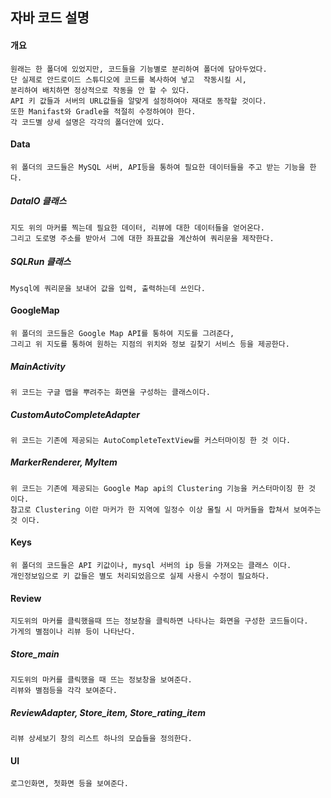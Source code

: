 ## 자바 코드 설명

#### 개요

    원래는 한 폴더에 있었지만, 코드들을 기능별로 분리하여 폴더에 담아두었다.
    단 실제로 안드로이드 스튜디오에 코드를 복사하여 넣고  작동시킬 시, 
    분리하여 배치하면 정상적으로 작동을 안 할 수 있다.
    API 키 값들과 서버의 URL값들을 알맞게 설정하여야 재대로 동작할 것이다.
    또한 Manifast와 Gradle을 적절히 수정하여야 한다.
    각 코드별 상세 설명은 각각의 폴더안에 있다.


#### Data

    위 폴더의 코드들은 MySQL 서버, API등을 통하여 필요한 데이터들을 주고 받는 기능을 한다.

##### DataIO 클래스
    
    지도 위의 마커를 찍는데 필요한 데이터, 리뷰에 대한 데이터들을 얻어온다.
    그리고 도로명 주소를 받아서 그에 대한 좌표값을 계산하여 쿼리문을 제작한다.

##### SQLRun 클래스
    
    Mysql에 쿼리문을 보내어 값을 입력, 출력하는데 쓰인다.


#### GoogleMap

    위 폴더의 코드들은 Google Map API를 통하여 지도를 그려준다,
    그리고 위 지도를 통하여 원하는 지점의 위치와 정보 길찾기 서비스 등을 제공한다.

##### MainActivity

    위 코드는 구글 맵을 뿌려주는 화면을 구성하는 클래스이다.

##### CustomAutoCompleteAdapter

    위 코드는 기존에 제공되는 AutoCompleteTextView를 커스터마이징 한 것 이다.

##### MarkerRenderer, MyItem

    위 코드는 기존에 제공되는 Google Map api의 Clustering 기능을 커스터마이징 한 것 이다.
    참고로 Clustering 이란 마커가 한 지역에 일정수 이상 몰릴 시 마커들을 합쳐서 보여주는 것 이다.

#### Keys

    위 폴더의 코드들은 API 키값이나, mysql 서버의 ip 등을 가져오는 클래스 이다.
    개인정보임으로 키 값들은 별도 처리되었음으로 실제 사용시 수정이 필요하다.

#### Review

    지도위의 마커를 클릭했을때 뜨는 정보창을 클릭하면 나타나는 화면을 구성한 코드들이다.
    가게의 별점이나 리뷰 등이 나타난다.

##### Store_main

    지도위의 마커를 클릭했을 때 뜨는 정보창을 보여준다.
    리뷰와 별점등을 각각 보여준다.

##### ReviewAdapter, Store_item, Store_rating_item

    리뷰 상세보기 창의 리스트 하나의 모습들을 정의한다.

#### UI
    
    로그인화면, 첫화면 등을 보여준다.



